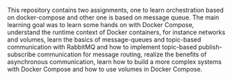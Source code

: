This repository contains two assignments, one to learn orchestration based on docker-compose and other one is based on message queue. The main learning goal was to learn some hands on with Docker Compose, understand the runtime context of Docker containers, for instance networks and volumes, learn the basics of message-queues and topic-based communication with RabbitMQ and how to implement topic-based publish-subscribe communication for message routing, realize the benefits of asynchronous communication, learn how to build a more complex systems with Docker Compose and how to use volumes in Docker Compose.
